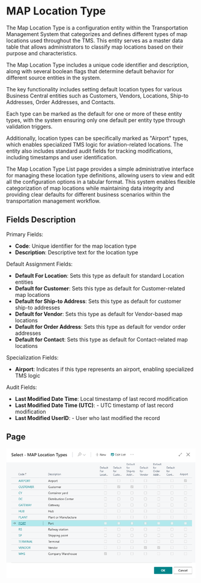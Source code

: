# MAP Location Type

The Map Location Type is a configuration entity within the Transportation Management System that categorizes and defines different types of map locations used throughout the TMS. This entity serves as a master data table that allows administrators to classify map locations based on their purpose and characteristics.

The Map Location Type includes a unique code identifier and description, along with several boolean flags that determine default behavior for different source entities in the system.

The key functionality includes setting default location types for various Business Central entities such as Customers, Vendors, Locations, Ship-to Addresses, Order Addresses, and Contacts.

Each type can be marked as the default for one or more of these entity types, with the system ensuring only one default per entity type through validation triggers.

Additionally, location types can be specifically marked as "Airport" types, which enables specialized TMS logic for aviation-related locations. The entity also includes standard audit fields for tracking modifications, including timestamps and user identification.

The Map Location Type List page provides a simple administrative interface for managing these location type definitions, allowing users to view and edit all the configuration options in a tabular format. This system enables flexible categorization of map locations while maintaining data integrity and providing clear defaults for different business scenarios within the transportation management workflow.

## Fields Description

Primary Fields:

- **Code**: Unique identifier for the map location type
- **Description**: Descriptive text for the location type

Default Assignment Fields:

- **Default For Location**: Sets this type as default for standard Location entities
- **Default for Customer**: Sets this type as default for Customer-related map locations
- **Default for Ship-to Address**: Sets this type as default for customer ship-to addresses
- **Default for Vendor**:  Sets this type as default for Vendor-based map locations
- **Default for Order Address**: Sets this type as default for vendor order addresses
- **Default for Contact**: Sets this type as default for Contact-related map locations

Specialization Fields:

- **Airport**: Indicates if this type represents an airport, enabling specialized TMS logic

Audit Fields:

- **Last Modified Date Time**: Local timestamp of last record modification
- **Last Modified Date Time (UTC)**: - UTC timestamp of last record modification
- **Last Modified UserID**: - User who last modified the record

## Page

![Setup Image](resources/maplocationtype/pics/maplocationtype.png)

